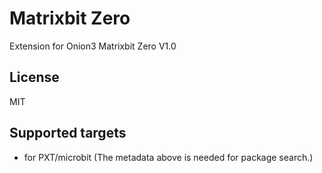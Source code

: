 # Matrixbit Zero

Extension for Onion3 Matrixbit Zero V1.0

## License

MIT

## Supported targets

* for PXT/microbit
(The metadata above is needed for package search.)
